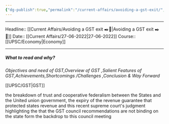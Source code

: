 ```yaml
---
{"dg-publish":true,"permalink":"/current-affairs/avoiding-a-gst-exit/","dgHomeLink":true,"dgPassFrontmatter":false}
---
```


----
Headline:: [[Current Affairs/Avoiding a GST exit ✒️💭|Avoiding a GST exit ✒️💭]]
Date:: [[Current Affairs/27-06-2022|27-06-2022]]
Course:: [[UPSC/Economy|Economy]] 

----
##### What to read and why? 
_Objectives and need of GST,Overview of GST ,Salient Features of GST,Achievements,Shortcomings /Challenges ,Conclusion & Way Forward_

[[UPSC/GST|GST]]

the breakdown of trust and cooperative federalism between the States and the United union government, the expiry of the revenue  guarantee that protected states revenue and this recent supreme court's judgment highlighting the that the GST council recommendations are not binding on the state form the backdrop to this council meeting



